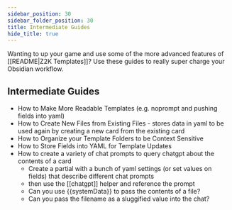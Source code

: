 ```yaml
---
sidebar_position: 30
sidebar_folder_position: 30
title: Intermediate Guides
hide_title: true
---
```

Wanting to up your game and use some of the more advanced features of [[README|Z2K Templates]]? Use these guides to really super charge your Obsidian workflow. 

## Intermediate Guides
- How to Make More Readable Templates (e.g. noprompt and pushing fields into yaml)
- How to Create New Files from Existing Files - stores data in yaml to be used again by creating a new card from the existing card
- How to Organize your Template Folders to be Context Sensitive
- How to Store Fields into YAML for Template Updates
- How to create a variety of chat prompts to query chatgpt about the contents of a card
	- Create a partial with a bunch of yaml settings (or set values on fields) that describe different chat prompts
	- then use the [[chatgpt]] helper and reference the prompt
	- Can you use {{systemData}} to pass the contents of a file?
	- Can you pass the filename as a sluggified value into the chat?